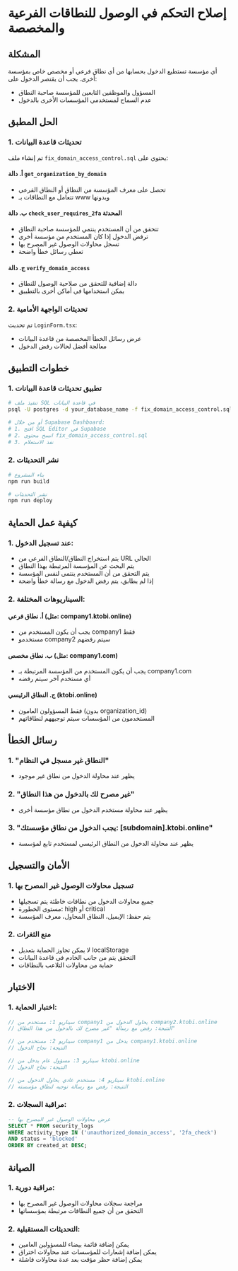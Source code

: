# إصلاح التحكم في الوصول للنطاقات الفرعية والمخصصة

## المشكلة
أي مؤسسة تستطيع الدخول بحسابها من أي نطاق فرعي أو مخصص خاص بمؤسسة أخرى. يجب أن يقتصر الدخول على:
- المسؤول والموظفين التابعين للمؤسسة صاحبة النطاق
- عدم السماح لمستخدمي المؤسسات الأخرى بالدخول

## الحل المطبق

### 1. تحديثات قاعدة البيانات
تم إنشاء ملف `fix_domain_access_control.sql` يحتوي على:

#### أ. دالة `get_organization_by_domain`
- تحصل على معرف المؤسسة من النطاق أو النطاق الفرعي
- تتعامل مع النطاقات بـ www وبدونها

#### ب. دالة `check_user_requires_2fa` المحدثة
- تتحقق من أن المستخدم ينتمي للمؤسسة صاحبة النطاق
- ترفض الدخول إذا كان المستخدم من مؤسسة أخرى
- تسجل محاولات الوصول غير المصرح بها
- تعطي رسائل خطأ واضحة

#### ج. دالة `verify_domain_access`
- دالة إضافية للتحقق من صلاحية الوصول للنطاق
- يمكن استخدامها في أماكن أخرى بالتطبيق

### 2. تحديثات الواجهة الأمامية
تم تحديث `LoginForm.tsx`:
- عرض رسائل الخطأ المخصصة من قاعدة البيانات
- معالجة أفضل لحالات رفض الدخول

## خطوات التطبيق

### 1. تطبيق تحديثات قاعدة البيانات
```bash
# تنفيذ ملف SQL في قاعدة البيانات
psql -U postgres -d your_database_name -f fix_domain_access_control.sql

# أو من خلال Supabase Dashboard:
# 1. افتح SQL Editor في Supabase
# 2. انسخ محتوى fix_domain_access_control.sql
# 3. نفذ الاستعلام
```

### 2. نشر التحديثات
```bash
# بناء المشروع
npm run build

# نشر التحديثات
npm run deploy
```

## كيفية عمل الحماية

### 1. عند تسجيل الدخول:
- يتم استخراج النطاق/النطاق الفرعي من URL الحالي
- يتم البحث عن المؤسسة المرتبطة بهذا النطاق
- يتم التحقق من أن المستخدم ينتمي لنفس المؤسسة
- إذا لم يطابق، يتم رفض الدخول مع رسالة خطأ واضحة

### 2. السيناريوهات المختلفة:

#### أ. نطاق فرعي (مثل: company1.ktobi.online)
- يجب أن يكون المستخدم من company1 فقط
- مستخدمو company2 سيتم رفضهم

#### ب. نطاق مخصص (مثل: company1.com)
- يجب أن يكون المستخدم من المؤسسة المرتبطة بـ company1.com
- أي مستخدم آخر سيتم رفضه

#### ج. النطاق الرئيسي (ktobi.online)
- فقط المسؤولون العامون (بدون organization_id)
- المستخدمون من المؤسسات سيتم توجيههم لنطاقاتهم

## رسائل الخطأ

### 1. "النطاق غير مسجل في النظام"
- يظهر عند محاولة الدخول من نطاق غير موجود

### 2. "غير مصرح لك بالدخول من هذا النطاق"
- يظهر عند محاولة مستخدم الدخول من نطاق مؤسسة أخرى

### 3. "يجب الدخول من نطاق مؤسستك: [subdomain].ktobi.online"
- يظهر عند محاولة الدخول من النطاق الرئيسي لمستخدم تابع لمؤسسة

## الأمان والتسجيل

### 1. تسجيل محاولات الوصول غير المصرح بها
- جميع محاولات الدخول من نطاقات خاطئة يتم تسجيلها
- مستوى الخطورة: high أو critical
- يتم حفظ: الإيميل، النطاق المحاول، معرف المؤسسة

### 2. منع الثغرات
- لا يمكن تجاوز الحماية بتعديل localStorage
- التحقق يتم من جانب الخادم في قاعدة البيانات
- حماية من محاولات التلاعب بالنطاقات

## الاختبار

### 1. اختبار الحماية:
```javascript
// سيناريو 1: مستخدم من company1 يحاول الدخول من company2.ktobi.online
// النتيجة: رفض مع رسالة "غير مصرح لك بالدخول من هذا النطاق"

// سيناريو 2: مستخدم من company1 يدخل من company1.ktobi.online  
// النتيجة: نجاح الدخول

// سيناريو 3: مسؤول عام يدخل من ktobi.online
// النتيجة: نجاح الدخول

// سيناريو 4: مستخدم عادي يحاول الدخول من ktobi.online
// النتيجة: رفض مع رسالة توجيه لنطاق مؤسسته
```

### 2. مراقبة السجلات:
```sql
-- عرض محاولات الوصول غير المصرح بها
SELECT * FROM security_logs 
WHERE activity_type IN ('unauthorized_domain_access', '2fa_check')
AND status = 'blocked'
ORDER BY created_at DESC;
```

## الصيانة

### 1. مراقبة دورية:
- مراجعة سجلات محاولات الوصول غير المصرح بها
- التحقق من أن جميع النطاقات مرتبطة بمؤسساتها

### 2. التحديثات المستقبلية:
- يمكن إضافة قائمة بيضاء للمسؤولين العامين
- يمكن إضافة إشعارات للمؤسسات عند محاولات اختراق
- يمكن إضافة حظر مؤقت بعد عدة محاولات فاشلة